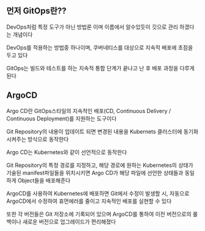 ## 먼저 GitOps란??
DevOps처럼 특정 도구가 아닌 방법론 이며 이름에서 알수있듯이 깃으로 관리 하겠다는 개념이다

DevOps를 적용하는 방법중 하나이며, 쿠버네티스를 대상으로 지속적 배포에 초점을 두고 있다

GitOps는 빌드와 테스트를 하는 지속적 통합 단계가 끝나고 난 후 배포 과정을 다루게 된다

## ArgoCD
Argo CD란 GitOps스타일의 지속적인 배포(CD, Continuous Delivery / Continuous Deployment)를 지원하는 도구이다

Git Repository의 내용이 업데이트 되면 변경된 내용을 Kubernets 클러스터에 동기화시켜주는 방식으로 동작한다

Argo CD는 Kubernetes와 같이 선언적으로 동작한다

Git Repository의 특정 경로를 지정하고, 해당 경로에 원하는 Kubernetes의 상태가 기술된 manifest파일들을 위치시키면 Argo CD가 해당 파일에 선언한 상태들과 동일하게 Object들을 배포해준다

ArgoCD를 사용하여 Kubernetes에 배포하면 Git에서 수정이 발생할 시, 자동으로 ArgoCD에서 수정하여 휴먼에러를 줄이고 지속적인 배포를 실현할 수 있다

또한 각 버전들은 Git 저장소에 기록되어 있으며 ArgoCD를 통하여 이전 버전으로의 롤백이나 새로운 버전으로 업그레이드가 편리해졌다